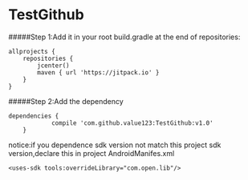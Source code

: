 # TestGithub

#####Step 1:Add it in your root build.gradle at the end of repositories:
```
allprojects {
    repositories {
        jcenter()
        maven { url 'https://jitpack.io' }
    }
}
```
#####Step 2:Add the dependency
```
dependencies {
	        compile 'com.github.value123:TestGithub:v1.0'
	}
```
notice:if you dependence sdk version not match this project sdk version,declare this in project AndroidManifes.xml
```
<uses-sdk tools:overrideLibrary="com.open.lib"/>
```